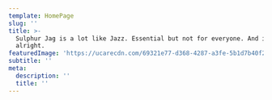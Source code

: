 ```yaml
---
template: HomePage
slug: ''
title: >-
  Sulphur Jag is a lot like Jazz. Essential but not for everyone. And it's
  alright.
featuredImage: 'https://ucarecdn.com/69321e77-d368-4287-a3fe-5b1d7b40f202/'
subtitle: ''
meta:
  description: ''
  title: ''
---
```

#
